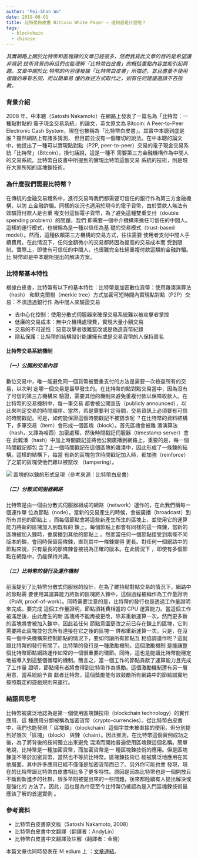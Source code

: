 ```yaml
---
author: "Pei-Shan Wu"
date: 2019-08-01
title: 比特幣白皮書 Bitcoin White Paper — 這到底是什麼啦？
tags:
  - blockchain
  - chinese
---
```


_其實網路上關於比特幣和區塊鍊的文章已經很多，然而我寫此文章的目的是希望讓非資訊
技術背景的麻瓜們也能理解「比特幣白皮書」的概括重點內容並能引起興趣。文章中關於比
特幣的內容僅根據「比特幣白皮書」所描述，並且盡量不使用複雜的專有名詞，而以簡單易
懂的敘述方式取代之，如有任何建議還請不吝指教。_

### 背景介紹

2008 年，中本聰（Satoshi Nakamoto）在網路上發表了一篇名為「比特幣：一種點對點的
電子現金交易系統」的論文，英文原文為 Bitcoin: A Peer-to-Peer Electronic Cash
System，現在也被稱為「比特幣白皮書」。其實中本聰到底是誰？雖然網路上有諸多猜測，
但目前並沒有一個確切的說法。在中本聰的論文中，他提出了一種可以實現點對點（P2P,
peer-to-peer）交易的電子現金交易系統「比特幣」（Bitcoin）。換句話說，這是一種不
需要第三方金融機構作為中間人的交易系統。比特幣白皮書中所提到的實現比特幣這個交易
系統的技術，則是現在大家所知的區塊鍊技術。

### 為什麼我們需要比特幣？

在傳統的金融交易體系中，進行交易時我們都需要可信任的銀行作為第三方金融機構，以防
止金融詐騙。同樣的狀況也適用於現今的電子貨幣，由於受款人無法有效驗證付款人是否重
複支付這個電子貨幣，為了避免這種雙重支付（double spending problem）的問題，我們
即需要一個中介機構來擔任可信任的中間人。這樣的運行模式，也被稱為是一種以信任為基
礎的交易模式（trust-based model）。然而，這種依賴第三方機構的交易方式，往往需要
使用者支付中間人手續費用。在此情況下，任何金額微小的交易都將因為提高的交易成本而
受到限制。實際上，即使有可信任的中間人，也很難完全杜絕重複付款這類的金融詐騙。比
特幣即是中本聰所提出的解決方案。

### 比特幣基本特性

根據白皮書，比特幣有以下的基本特性：比特幣是加密數位貨幣：使用雜湊演算法（hash）
和默克爾樹（merkle tree）方式加密可短時間內實現點對點（P2P）交易：不須透過銀行作
為中間人來驗證交易

- 去中心化控制：使用分散式伺服器來確保交易系統難以被攻擊者掌控
- 低廉的交易成本：無中介機構處理費，實現大量小額交易
- 交易的不可逆性：惡意攻擊者很難竄改或是偽造貨幣紀錄
- 隱私保護：比特幣的結構設計能讓擁有或是交易貨幣的人保持匿名

#### 比特幣交易系統機制

##### （一）公開的交易內容

數位交易中，唯一能避免同一個貨幣被雙重支付的方法是需要一次檢查所有的交易，以次判
定哪一個交易是最早發生的。在比特幣的點對點交易當中，因為沒有了可信的第三方機構來
驗證，需要其他的機制來避免重複付款以保障收款人。在比特幣的交易機制中，每一筆交易
都會被公開宣告（publicly announced），以此來判定交易的時間順序。當然，若是需要判
定時間，交易資訊上必須要有可信的時間戳記。可是，如何能保證這個時間戳記不被竄改呢
？在比特幣的資料結構下，多筆交易（item）會形成一個區塊（block）。首先區塊會被雜
湊演算法（hash，又譯為哈西）加密處理，然後時間戳記伺服器（timestamp server）會在
此雜湊（hash）中加上時間戳記並將他公開廣播到網路上。重要的是，每一個時間戳記都包
含了上一個時間戳記在這個區塊的雜湊中，因此形成了一條鍊的結構。這樣的結構下，每當
有新的區塊包含時間戳記加入時，都加強（reinforce）了之前的區塊使他們難以被竄改
（tampering）。

![](/images/bitcoin.png) 區塊的以鍊的形式呈現（參考來源：比特幣白皮書）

##### （二）分散式伺服器網路

比特幣是由一個由分散式伺服器組成的網路（network）運作的，在此我們稱每一個運作單
位為節點（node）。當新的交易產生的時候，會被廣播（broadcast）到所有其他的節點上
，而每個節點會將這些新產生所生的區塊上，並使用它的運算能力將新的區塊加入到既有的
鍊上。每個節點上都會有同樣的這一條鍊，當新的區塊被加入鍊時，會廣播到其他的節點上
。然而當任何一個節點接受到兩條不同版本的鍊，會同時保留兩條鍊，直到其中一條鍊變得
更長。對任何一個網路中的節點來說，只有最長的那條鍊會被視為正確的版本。在此情況下
，即使有多個節點在網路中，仍能保持共識。

##### （三）比特幣的發行及運作機制

前面提到了比特幣分散式伺服器的設計，在為了維持點對點交易的情況下，網路中的節點需
要使用其運算能力將新的區塊將入鍊中，這個過程被稱作為工作量證明（PoW,
proof-of-work）。同時需要注意的是，比特幣的發行也是透過工作量證明來完成。要完成
這個工作量證明，節點須耗費相當的 CPU 運算能力。當這個工作被滿足後，由此產生的新
區塊將不能再被更改，除非重新運算一次。然而更多新的區塊將會被加入鍊中，因此若任何
節點意圖更改之前已存在鍊上的區塊，它則需要將此區塊並包含所有連接在它之後的區塊一
併都重新運算一次。只是，在沒有一個中央機構來控制節點的情況下，要如何讓所有節點互
相協調運作呢？這就跟比特幣的發行有關了。比特幣的發行是一種激勵機制。這個激勵機制
是能讓整個比特幣節點網路運作如常的一個很重要的環節。同時，這也是能讓比特幣能穩定
地被導入到這整個循環的機制。簡言之，當一個工作的節點貢獻了運算能力且完成了工作量
證明，節點擁有者將會得到比特幣作為獎勵。這個激勵機制還有另一層用意，當系統給予貢
獻者比特幣，這個獎勵能有效鼓勵所有網路中的節點誠實地按照既定的遊戲規則來運行。

### 結語與思考

比特幣被廣泛地認為是第一個使用區塊鍊技術（blockchain technology）的實作應用，這
種應用分類被稱為加密貨幣（crypto-currencies）。從比特幣白皮書中，我們也能發現「
區塊鍊」（blockchain）這個字並未被直接的使用，但分別提到好幾次「區塊」（block）
與鍊（chain）。因此推測，在比特幣這個實例成功之後，為了將背後的技術獨立出來避免
混淆而開始普遍使用區塊鍊這個名稱。簡單地說，比特幣是一種加密貨幣，而加密貨幣是一
種區塊鍊技術的應用。但是區塊鍊並不等於加密貨幣，當然也不等於比特幣。區塊鍊技術已
經被廣泛地應用在其他層面，其中許多應用已經不僅僅是加密貨幣而已了。另外你可能也會
發現，現在的比特幣跟比特幣白皮書相比多了更多特性。原因是因為比特幣也是一個開放且
不斷創新進步的社群，很多早期被提出來的一些問題，後來都陸續有人提出解決或是強化的
方法了。因此，這也是為什麼至今比特幣仍被認為是入門區塊鍊技術最應該了解的首選實例
。

### 參考資料

- 比特幣白皮書原文版（Satoshi Nakamoto, 2008）
- 比特幣白皮書中文翻譯（翻譯者：AndyLin）
- 比特幣白皮書中文翻譯及註解（翻譯者：金曉）

本篇文章也同時發表在 Ｍ edium 上
：[文章連結](https://medium.com/ethereum-foundation-devcon-scholars/%E6%AF%94%E7%89%B9%E5%B9%A3%E7%99%BD%E7%9A%AE%E6%9B%B8-%E9%80%99%E5%88%B0%E5%BA%95%E6%98%AF%E4%BB%80%E9%BA%BC%E5%95%A6-8769df691e7c?source=friends_link&sk=504572478463342757813ac387dff60f)。
